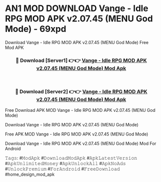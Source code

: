 # AN1 MOD DOWNLOAD Vange - Idle RPG MOD APK v2.07.45 (MENU God Mode) - 69xpd
Download Vange - Idle RPG MOD APK v2.07.45 (MENU God Mode) Free Mod APK

<div align="center">
<h3>🔴 Download [Server1] 👉👉 <a href="https://apk-comot.site?title=Vange_-_Idle_RPG_MOD_APK_v2.07.45_(MENU_God_Mode)">Vange - Idle RPG MOD APK v2.07.45 (MENU God Mode) Mod Apk</a></h3><br>

<h3>🔴 Download [Server2] 👉👉 <a href="https://apk-comot.site?title=Vange_-_Idle_RPG_MOD_APK_v2.07.45_(MENU_God_Mode)">Vange - Idle RPG MOD APK v2.07.45 (MENU God Mode) Mod Apk</a></h3>
</div>


Free Download APK MOD Vange - Idle RPG MOD APK v2.07.45 (MENU God Mode)

Download Vange - Idle RPG MOD APK v2.07.45 (MENU God Mode) 

Free APK MOD Vange - Idle RPG MOD APK v2.07.45 (MENU God Mode) 

Download Vange - Idle RPG MOD APK v2.07.45 (MENU God Mode) Mod For Android

𝚃𝚊𝚐𝚜: #𝙼𝚘𝚍𝙰𝚙𝚔 #𝙳𝚘𝚠𝚗𝚕𝚘𝚊𝚍𝙼𝚘𝚍𝙰𝚙𝚔 #𝙰𝚙𝚔𝙻𝚊𝚝𝚎𝚜𝚝𝚅𝚎𝚛𝚜𝚒𝚘𝚗 #𝙰𝚙𝚔𝚄𝚗𝚕𝚒𝚖𝚒𝚝𝚎𝚍𝙼𝚘𝚗𝚎𝚢 #𝙰𝚙𝚔𝚄𝚗𝚕𝚘𝚌𝚔𝙰𝚕𝚕 #𝙰𝚙𝚔𝙽𝚘𝙰𝚍𝚜 #𝚄𝚗𝚕𝚘𝚌𝚔𝙿𝚛𝚎𝚖𝚒𝚞𝚖 #𝙵𝚘𝚛𝙰𝚗𝚍𝚛𝚘𝚒𝚍 #𝙵𝚛𝚎𝚎𝙳𝚘𝚠𝚗𝚕𝚘𝚊𝚍 #home_design_mod_apk